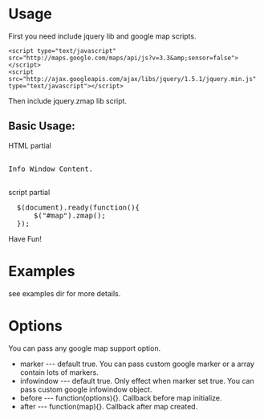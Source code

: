 # Usage

First you need include jquery lib and google map scripts.

    <script type="text/javascript" src="http://maps.google.com/maps/api/js?v=3.3&amp;sensor=false"></script>
    <script src="http://ajax.googleapis.com/ajax/libs/jquery/1.5.1/jquery.min.js" type="text/javascript"></script> 

Then include jquery.zmap lib script.
    <script src="jquery.zmap.min.js" type="text/javascript"></script>

## Basic Usage:

HTML partial
<pre>
    <div id="map" lat="-34.397" lng="150.644">Info Window Content.</div>
</pre>

script partial
<pre>
  $(document).ready(function(){
      $("#map").zmap();    
  }); 
</pre>
Have Fun!

# Examples

see examples dir for more details.

# Options

You can pass any google map support option.

* marker --- default true. You can pass custom google marker or a array contain lots of markers.
* infowindow --- default true. Only effect when marker set true. You can pass custom google infowindow object.
* before --- function(options){}. Callback before map initialize.
* after --- function(map){}. Callback after map created.







